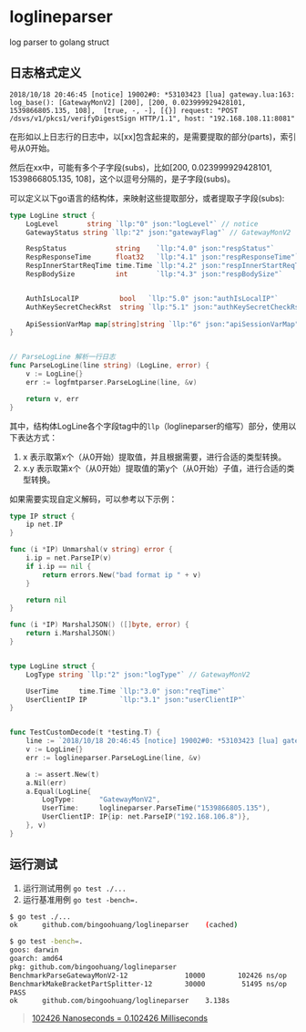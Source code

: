 # loglineparser
log parser to golang struct

## 日志格式定义

```text
2018/10/18 20:46:45 [notice] 19002#0: *53103423 [lua] gateway.lua:163: log_base(): [GatewayMonV2] [200], [200, 0.023999929428101, 1539866805.135, 108],  [true, -, -], [{}] request: "POST /dsvs/v1/pkcs1/verifyDigestSign HTTP/1.1", host: "192.168.108.11:8081"

```

在形如以上日志行的日志中，以[xx]包含起来的，是需要提取的部分(parts)，索引号从0开始。

然后在xx中，可能有多个子字段(subs)，比如[200, 0.023999929428101, 1539866805.135, 108]，这个以逗号分隔的，是子字段(subs)。

可以定义以下go语言的结构体，来映射这些提取部分，或者提取子字段(subs):

```go
type LogLine struct {
	LogLevel       string `llp:"0" json:"logLevel"` // notice
	GatewayStatus string `llp:"2" json:"gatewayFlag"` // GatewayMonV2

	RespStatus            string    `llp:"4.0" json:"respStatus"`
	RespResponseTime      float32   `llp:"4.1" json:"respResponseTime"`
	RespInnerStartReqTime time.Time `llp:"4.2" json:"respInnerStartReqTime"`
	RespBodySize          int       `llp:"4.3" json:"respBodySize"`


	AuthIsLocalIP          bool   `llp:"5.0" json:"authIsLocalIP"`
	AuthKeySecretCheckRst  string `llp:"5.1" json:"authKeySecretCheckRst"`
	
	ApiSessionVarMap map[string]string `llp:"6" json:"apiSessionVarMap"`
}


// ParseLogLine 解析一行日志
func ParseLogLine(line string) (LogLine, error) {
	v := LogLine{}
	err := logfmtparser.ParseLogLine(line, &v)

	return v, err
}


```

其中，结构体LogLine各个字段tag中的`llp`（loglineparser的缩写）部分，使用以下表达方式：

1. x 表示取第x个（从0开始）提取值，并且根据需要，进行合适的类型转换。
1. x.y 表示取第x个（从0开始）提取值的第y个（从0开始）子值，进行合适的类型转换。


如果需要实现自定义解码，可以参考以下示例：

```go
type IP struct {
	ip net.IP
}

func (i *IP) Unmarshal(v string) error {
	i.ip = net.ParseIP(v)
	if i.ip == nil {
		return errors.New("bad format ip " + v)
	}

	return nil
}

func (i *IP) MarshalJSON() ([]byte, error) {
	return i.MarshalJSON()
}


type LogLine struct {
	LogType string `llp:"2" json:"logType"` // GatewayMonV2

	UserTime     time.Time `llp:"3.0" json:"reqTime"`
	UserClientIP IP        `llp:"3.1" json:"userClientIP"`
}


func TestCustomDecode(t *testing.T) {
	line := `2018/10/18 20:46:45 [notice] 19002#0: *53103423 [lua] gateway.lua:163: log_base(): [GatewayMonV2], [1539866805.135, 192.168.106.8, -, 208] xxxxx`
	v := LogLine{}
	err := loglineparser.ParseLogLine(line, &v)

	a := assert.New(t)
	a.Nil(err)
	a.Equal(LogLine{
		LogType:      "GatewayMonV2",
		UserTime:     loglineparser.ParseTime("1539866805.135"),
		UserClientIP: IP{ip: net.ParseIP("192.168.106.8")},
	}, v)
}

```


## 运行测试

1. 运行测试用例 `go test ./...`
1. 运行基准用例 `go test -bench=.`

```bash
$ go test ./...
ok  	github.com/bingoohuang/loglineparser	(cached)

$ go test -bench=.
goos: darwin
goarch: amd64
pkg: github.com/bingoohuang/loglineparser
BenchmarkParseGatewayMonV2-12          	   10000	    102426 ns/op
BenchmarkMakeBracketPartSplitter-12    	   30000	     51495 ns/op
PASS
ok  	github.com/bingoohuang/loglineparser	3.138s
```

> [102426 Nanoseconds = 0.102426 Milliseconds](https://convertlive.com/u/convert/nanoseconds/to/milliseconds#102426)
